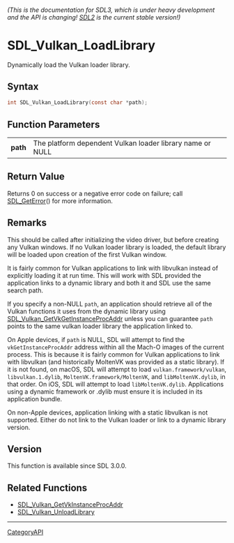 ###### (This is the documentation for SDL3, which is under heavy development and the API is changing! [SDL2](https://wiki.libsdl.org/SDL2/) is the current stable version!)
# SDL_Vulkan_LoadLibrary

Dynamically load the Vulkan loader library.

## Syntax

```c
int SDL_Vulkan_LoadLibrary(const char *path);

```

## Function Parameters

|              |                                                           |
| ------------ | --------------------------------------------------------- |
| **path**     | The platform dependent Vulkan loader library name or NULL |

## Return Value

Returns 0 on success or a negative error code on failure; call
[SDL_GetError](SDL_GetError)() for more information.

## Remarks

This should be called after initializing the video driver, but before
creating any Vulkan windows. If no Vulkan loader library is loaded, the
default library will be loaded upon creation of the first Vulkan window.

It is fairly common for Vulkan applications to link with libvulkan instead
of explicitly loading it at run time. This will work with SDL provided the
application links to a dynamic library and both it and SDL use the same
search path.

If you specify a non-NULL `path`, an application should retrieve all of the
Vulkan functions it uses from the dynamic library using
[SDL_Vulkan_GetVkGetInstanceProcAddr](SDL_Vulkan_GetVkGetInstanceProcAddr)
unless you can guarantee `path` points to the same vulkan loader library
the application linked to.

On Apple devices, if `path` is NULL, SDL will attempt to find the
`vkGetInstanceProcAddr` address within all the Mach-O images of the current
process. This is because it is fairly common for Vulkan applications to
link with libvulkan (and historically MoltenVK was provided as a static
library). If it is not found, on macOS, SDL will attempt to load
`vulkan.framework/vulkan`, `libvulkan.1.dylib`,
`MoltenVK.framework/MoltenVK`, and `libMoltenVK.dylib`, in that order. On
iOS, SDL will attempt to load `libMoltenVK.dylib`. Applications using a
dynamic framework or .dylib must ensure it is included in its application
bundle.

On non-Apple devices, application linking with a static libvulkan is not
supported. Either do not link to the Vulkan loader or link to a dynamic
library version.

## Version

This function is available since SDL 3.0.0.

## Related Functions

* [SDL_Vulkan_GetVkInstanceProcAddr](SDL_Vulkan_GetVkInstanceProcAddr)
* [SDL_Vulkan_UnloadLibrary](SDL_Vulkan_UnloadLibrary)

----
[CategoryAPI](CategoryAPI)

